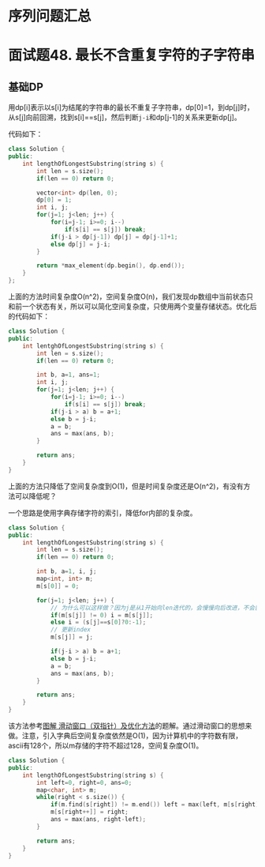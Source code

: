 # 序列问题汇总

# 面试题48. 最长不含重复字符的子字符串
## 基础DP
用dp[i]表示以s[i]为结尾的字符串的最长不重复子字符串，dp[0]=1，到dp[j]时，从s[j]向前回溯，找到s[i]==s[j]，然后判断`j-i`和dp[j-1]的关系来更新dp[j]。

代码如下：
```cpp
class Solution {
public:
    int lengthOfLongestSubstring(string s) {
        int len = s.size();
        if(len == 0) return 0;

        vector<int> dp(len, 0);
        dp[0] = 1;
        int i, j;
        for(j=1; j<len; j++) {
            for(i=j-1; i>=0; i--)
                if(s[i] == s[j]) break;
            if(j-i > dp[j-1]) dp[j] = dp[j-1]+1;
            else dp[j] = j-i;
        }

        return *max_element(dp.begin(), dp.end());
    }
};
```

上面的方法时间复杂度O(n^2)，空间复杂度O(n)，我们发现dp数组中当前状态只和前一个状态有关，所以可以简化空间复杂度，只使用两个变量存储状态。优化后的代码如下：

```cpp
class Solution {
public:
    int lentghOfLongestSubstring(string s) {
        int len = s.size();
        if(len == 0) return 0;

        int b, a=1, ans=1;
        int i, j;
        for(j=1; j<len; j++) {
            for(i=j-1; i>=0; i--)
                if(s[i] == s[j]) break;
            if(j-i > a) b = a+1;
            else b = j-i;
            a = b;
            ans = max(ans, b);
        }

        return ans;
    }
}
```

上面的方法只降低了空间复杂度到O(1)，但是时间复杂度还是O(n^2)，有没有方法可以降低呢？

一个思路是使用字典存储字符的索引，降低for内部的复杂度。
```cpp
class Solution {
public:
    int lengthOfLongestSubstring(string s) {
        int len = s.size();
        if(len == 0) return 0;

        int b, a=1, i, j;
        map<int, int> m;
        m[s[0]] = 0;

        for(j=1; j<len; j++) {
            // 为什么可以这样做？因为j是从1开始向len迭代的，会慢慢向后改进，不会影响后面的值
            if(m[s[j]] != 0) i = m[s[j]];
            else i = (s[j]==s[0]?0:-1);
            // 更新index
            m[s[j]] = j;

            if(j-i > a) b = a+1;
            else b = j-i;
            a = b;
            ans = max(ans, b);
        }

        return ans;
    }
}
```

该方法参考[图解 滑动窗口（双指针）及优化方法](https://leetcode-cn.com/problems/zui-chang-bu-han-zhong-fu-zi-fu-de-zi-zi-fu-chuan-lcof/solution/tu-jie-hua-dong-chuang-kou-shuang-zhi-zhen-shi-xia/)的题解。通过滑动窗口的思想来做。注意，引入字典后空间复杂度依然是O(1)，因为计算机中的字符数有限，ascii有128个，所以m存储的字符不超过128，空间复杂度O(1)。

```cpp
class Solution {
public:
    int lengthOfLongestSubstring(string s) {
        int left=0, right=0, ans=0;
        map<char, int> m;
        while(right < s.size()) {
            if(m.find(s[right]) != m.end()) left = max(left, m[s[right]]+1);
            m[s[right++]] = right;
            ans = max(ans, right-left);
        }

        return ans;
    }
}
```